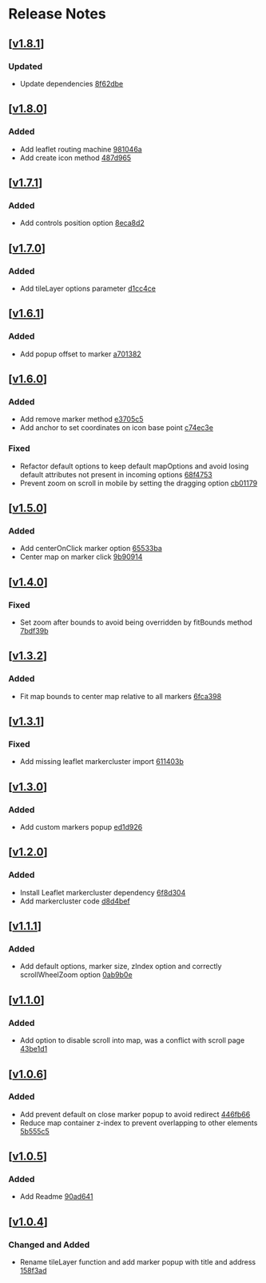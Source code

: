 # Release Notes

## [[v1.8.1](https://github.com/edseto/map/releases/tag/1.8.1)]

### Updated
- Update dependencies [8f62dbe](https://github.com/edseto/map/commit/8f62dbef32d63b6229fdd315d88cb7142ee3c587)

## [[v1.8.0](https://github.com/edseto/map/releases/tag/1.8.0)]

### Added
- Add leaflet routing machine [981046a](https://github.com/edseto/map/commit/981046a63ea2e648463dbfb667cb14f07da8764b)
- Add create icon method [487d965](https://github.com/edseto/map/commit/487d965effb68bd1bdc93371d62824d055354193)

## [[v1.7.1](https://github.com/edseto/map/releases/tag/1.7.1)]

### Added
- Add controls position option [8eca8d2](https://github.com/edseto/map/commit/8eca8d244b6b1da432dd5e6fcd00c5a9588585cb)

## [[v1.7.0](https://github.com/edseto/map/releases/tag/1.7.0)]

### Added
- Add tileLayer options parameter [d1cc4ce](https://github.com/edseto/map/commit/d1cc4ce5ab767ffbc9e85168f646ea79f3920cd7)

## [[v1.6.1](https://github.com/edseto/map/releases/tag/1.6.1)]

### Added
- Add popup offset to marker [a701382](https://github.com/edseto/map/commit/a701382184d9f0f50cb598b43153cf171e9583a2)

## [[v1.6.0](https://github.com/edseto/map/releases/tag/1.6.0)]

### Added
- Add remove marker method [e3705c5](https://github.com/edseto/map/commit/e3705c53578e6fb735565162f3ca08c44b557198)
- Add anchor to set coordinates on icon base point [c74ec3e](https://github.com/edseto/map/commit/c74ec3efb78532c4aa8d828fde2146dea70faab6)

### Fixed
- Refactor default options to keep default mapOptions and avoid losing default attributes not present in incoming options [68f4753](https://github.com/edseto/map/commit/68f4753c83249ad12ea1384a421b266a2f2c5fa3)
- Prevent zoom on scroll in mobile by setting the dragging option [cb01179](https://github.com/edseto/map/commit/cb01179a4bcccaa55a7341950c6884041eb1a4f5)

## [[v1.5.0](https://github.com/edseto/map/releases/tag/1.5.0)]

### Added
- Add centerOnClick marker option [65533ba](https://github.com/edseto/map/commit/65533ba1d9ba74d977b2fce9983753080f32f21d)
- Center map on marker click [9b90914](https://github.com/edseto/map/commit/9b909146ba600f5252e7ba5f451715a18f9ed87f)

## [[v1.4.0](https://github.com/edseto/map/releases/tag/1.4.0)]

### Fixed
- Set zoom after bounds to avoid being overridden by fitBounds method [7bdf39b](https://github.com/edseto/map/commit/7bdf39b9073aeb56e81eee600ee12454c8f30adb)

## [[v1.3.2](https://github.com/edseto/map/releases/tag/1.3.2)]

### Added
- Fit map bounds to center map relative to all markers [6fca398](https://github.com/edseto/map/commit/6fca39864768e525123d8e4ad016408f1b103da1)

## [[v1.3.1](https://github.com/edseto/map/releases/tag/1.3.1)]

### Fixed
- Add missing leaflet markercluster import [611403b](https://github.com/edseto/map/commit/611403b9d1c0a3ff40e029447623109915ce51ee)

## [[v1.3.0](https://github.com/edseto/map/releases/tag/1.3.0)]

### Added
- Add custom markers popup [ed1d926](https://github.com/edseto/map/commit/ed1d926e2d2ed4fdc1a04605797e1d5a2bf04ad9)

## [[v1.2.0](https://github.com/edseto/map/releases/tag/1.2.0)]

### Added
- Install Leaflet markercluster dependency [6f8d304](https://github.com/edseto/map/commit/6f8d30441a62517c4574a002e96aeb8ae6d734bf)
- Add markercluster code [d8d4bef](https://github.com/edseto/map/commit/d8d4bef4df9aafd45fc6f2905cd54244c4d19c9d)

## [[v1.1.1](https://github.com/edseto/map/releases/tag/1.1.1)]

### Added
- Add default options, marker size, zIndex option and correctly scrollWheelZoom option [0ab9b0e](https://github.com/edseto/map/commit/0ab9b0ea0a8f5249411a9d4af1f61f53687f1dc0)

## [[v1.1.0](https://github.com/edseto/map/releases/tag/1.1.0)]

### Added
- Add option to disable scroll into map, was a conflict with scroll page [43be1d1](https://github.com/edseto/map/commit/43be1d16317387732b9475d47abc6e60cb51946d)

## [[v1.0.6](https://github.com/edseto/map/releases/tag/1.0.6)]

### Added
- Add prevent default on close marker popup to avoid redirect [446fb66](https://github.com/edseto/map/commit/446fb6602105eb9c4bf8e56a5363b6c18fdd7743)
- Reduce map container z-index to prevent overlapping to other elements [5b555c5](https://github.com/edseto/map/commit/5b555c5b351664fd94a6318bdc9efdbd9bd02b38)

## [[v1.0.5](https://github.com/edseto/map/releases/tag/1.0.5)]

### Added
- Add Readme [90ad641](https://github.com/edseto/map/commit/90ad6412e3e2bdd673aad55a85639a0ce7cf2062)

## [[v1.0.4](https://github.com/edseto/map/releases/tag/1.0.4)]

### Changed and Added
- Rename tileLayer function and add marker popup with title and address [158f3ad](https://github.com/edseto/map/commit/158f3ad803b184cd94f3fee01774b9eb2e458a71)